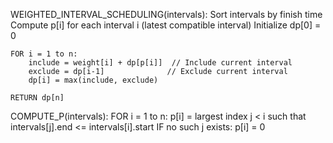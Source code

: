 WEIGHTED_INTERVAL_SCHEDULING(intervals):
    Sort intervals by finish time
    Compute p[i] for each interval i (latest compatible interval)
    Initialize dp[0] = 0
    
    FOR i = 1 to n:
        include = weight[i] + dp[p[i]]  // Include current interval
        exclude = dp[i-1]              // Exclude current interval
        dp[i] = max(include, exclude)
    
    RETURN dp[n]

COMPUTE_P(intervals):
    FOR i = 1 to n:
        p[i] = largest index j < i such that intervals[j].end <= intervals[i].start
        IF no such j exists:
            p[i] = 0
